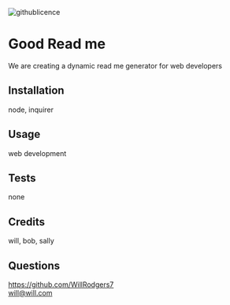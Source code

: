 ![githublicence](https://img.shields.io/badge/MIT-Licence-green)
 # Good Read me


We are creating a dynamic read me generator for web developers
## Installation
node, inquirer
## Usage
web development
## Tests
none
## Credits
will, bob, sally
## Questions
<https://github.com/WillRodgers7></br>
will@will.com




